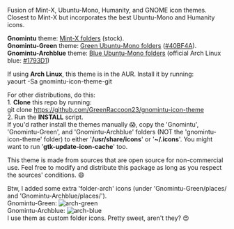 Fusion of Mint-X, Ubuntu-Mono, Humanity, and GNOME icon themes. Closest to Mint-X but incorporates the best Ubuntu-Mono and Humanity icons.

**Gnomintu** theme: [Mint-X folders](https://github.com/GreenRaccoon23/gnomintu-icon-theme/blob/master/Gnomintu/places/64/folder-home.png) (stock).  
**Gnomintu-Green** theme: [Green Ubuntu-Mono folders](https://github.com/GreenRaccoon23/gnomintu-icon-theme/blob/master/Gnomintu-Green/places/64/folder-home.png) ([#40BF4A](http://coloreminder.com/40bf4a)).  
**Gnomintu-Archblue** theme: [Blue Ubuntu-Mono folders](https://github.com/GreenRaccoon23/gnomintu-icon-theme/blob/master/Gnomintu-Archblue/places/64/folder-home.png) (official Arch Linux blue: [#1793D1](http://coloreminder.com/1793D1))  

If using **Arch Linux**, this theme is in the AUR. Install it by running:  
yaourt -Sa gnomintu-icon-theme-git

For other distributions, do this:  
	1. **Clone** this repo by running:  
		git clone https://github.com/GreenRaccoon23/gnomintu-icon-theme  
	2. Run the **INSTALL** script.  
		If you'd rather install the themes manually :scream:, copy the 'Gnomintu', 'Gnomintu-Green', and 'Gnomintu-Archblue' folders (NOT the 'gnomintu-icon-theme' folder) to either '**/usr/share/icons**' or '**~/.icons**'. You might want to run '**gtk-update-icon-cache**' too.  

This theme is made from sources that are open source for non-commercial use. Feel free to modify and distribute this package as long as you respect the sources' conditions. :smile:

Btw, I added some extra 'folder-arch' icons (under 'Gnomintu-Green/places/ and 'Gnomintu-Archblue/places/').  
Gnomintu-Green: ![arch-green](https://github.com/GreenRaccoon23/gnomintu-icon-theme/blob/master/Gnomintu-Green/places/64/folder-arch.png)  
Gnomintu-Archblue: ![arch-blue](https://github.com/GreenRaccoon23/gnomintu-icon-theme/blob/master/Gnomintu-Archblue/places/64/folder-arch.png)  
I use them as custom folder icons. Pretty sweet, aren't they? :heart_eyes: